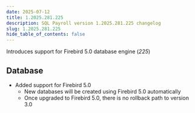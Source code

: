 ```yaml
---
date: 2025-07-12
title: 1.2025.281.225
description: SQL Payroll version 1.2025.281.225 changelog
slug: 1.2025.281.225
hide_table_of_contents: false
---
```


Introduces support for Firebird 5.0 database engine (*225*)

<!-- truncate -->

## Database

- Added support for Firebird 5.0
  - New databases will be created using Firebird 5.0 automatically
  - Once upgraded to Firebird 5.0, there is no rollback path to version 3.0
